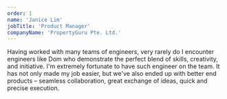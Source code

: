```yaml
---
order: 1
name: 'Janice Lim'
jobTitle: 'Product Manager'
companyName: 'PropertyGuru Pte. Ltd.'
---
```


Having worked with many teams of engineers, very rarely do I encounter engineers like Dom who demonstrate the perfect blend of skills, creativity, and initiative. I'm extremely fortunate to have such engineer on the team. It has not only made my job easier, but we've also ended up with
better end products – seamless collaboration, great exchange of ideas, quick and precise execution.
